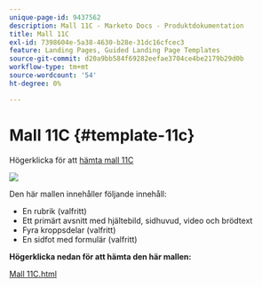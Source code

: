```yaml
---
unique-page-id: 9437562
description: Mall 11C - Marketo Docs - Produktdokumentation
title: Mall 11C
exl-id: 7398604e-5a38-4630-b28e-31dc16cfcec3
feature: Landing Pages, Guided Landing Page Templates
source-git-commit: d20a9bb584f69282eefae3704ce4be2179b29d0b
workflow-type: tm+mt
source-wordcount: '54'
ht-degree: 0%

---
```


# Mall 11C {#template-11c}

Högerklicka för att [hämta mall 11C](https://experienceleague.adobe.com/landing/marketo/lp-templates/template-11c.html?lang=sv-SE)

![](assets/image2015-8-4-14-3a3-3a44.png)

Den här mallen innehåller följande innehåll:

* En rubrik (valfritt)
* Ett primärt avsnitt med hjältebild, sidhuvud, video och brödtext
* Fyra kroppsdelar (valfritt)
* En sidfot med formulär (valfritt)

**Högerklicka nedan för att hämta den här mallen:**

[Mall 11C.html](https://experienceleague.adobe.com/landing/marketo/lp-templates/template-11c.html?lang=sv-SE)

